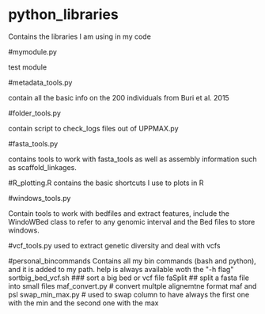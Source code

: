 # python_libraries
Contains the libraries I am using in my code

#mymodule.py

test module

#metadata_tools.py

contain all the basic info on the 200 individuals from Buri et al. 2015

#folder_tools.py

contain script to check_logs files out of UPPMAX.py


#fasta_tools.py

contains tools to work with fasta_tools as well as assembly information such as scaffold_linkages.

#R_plotting.R
contains the basic shortcuts I use to plots in R

#windows_tools.py

Contain tools to work with bedfiles and extract features, include the WindoWBed class to refer to any genomic interval and the Bed files to store windows.


#vcf_tools.py
used to extract genetic diversity and deal with vcfs


#personal_bincommands
Contains all my bin commands (bash and python), and it is added to my path. help is always available woth the "-h flag"
sortbig_bed_vcf.sh ### sort a big bed or vcf file
faSplit ## split a fasta file into small files
maf_convert.py # convert multple alignemtne format maf and psl
swap_min_max.py # used to swap column to have always the first one with the min and the second one with the max